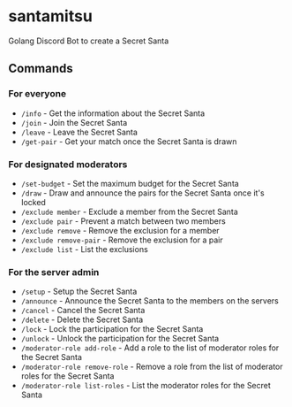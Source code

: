 # santamitsu
Golang Discord Bot to create a Secret Santa

## Commands

### For everyone
- `/info` - Get the information about the Secret Santa
- `/join` - Join the Secret Santa
- `/leave` - Leave the Secret Santa
- `/get-pair` - Get your match once the Secret Santa is drawn

### For designated moderators
- `/set-budget` - Set the maximum budget for the Secret Santa
- `/draw` - Draw and announce the pairs for the Secret Santa once it's locked
- `/exclude member` - Exclude a member from the Secret Santa
- `/exclude pair` - Prevent a match between two members
- `/exclude remove` - Remove the exclusion for a member
- `/exclude remove-pair` - Remove the exclusion for a pair
- `/exclude list` - List the exclusions

### For the server admin
- `/setup` - Setup the Secret Santa
- `/announce` - Announce the Secret Santa to the members on the servers
- `/cancel` - Cancel the Secret Santa
- `/delete` - Delete the Secret Santa
- `/lock` - Lock the participation for the Secret Santa
- `/unlock` - Unlock the participation for the Secret Santa
- `/moderator-role add-role` - Add a role to the list of moderator roles for the Secret Santa
- `/moderator-role remove-role` - Remove a role from the list of moderator roles for the Secret Santa
- `/moderator-role list-roles` - List the moderator roles for the Secret Santa